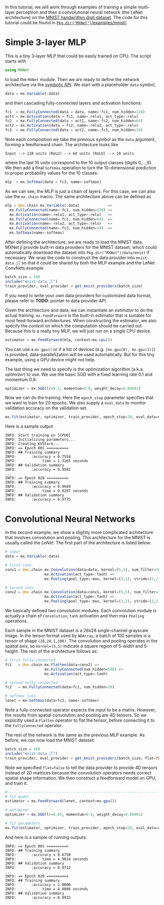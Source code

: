 In this tutorial, we will work through examples of training a simple multi-layer perceptron and then a convolutional neural network (the LeNet architecture) on the [MNIST handwritten digit dataset](http://yann.lecun.com/exdb/mnist/). The code for this tutorial could be found in [`Pkg.dir("MXNet")`/examples/mnist/](https://github.com/dmlc/MXNet.jl/tree/master/examples/mnist).

# Simple 3-layer MLP

This is a tiny 3-layer MLP that could be easily trained on CPU. The script starts with
```julia
using MXNet
```
to load the `MXNet` module. Then we are ready to define the network architecture via the [symbolic API](../user-guide/overview.md#symbols-and-composition). We start with a placeholder `data` symbol,
```julia
data = mx.Variable(:data)
```
and then cascading fully-connected layers and activation functions:
```julia
fc1  = mx.FullyConnected(data = data, name=:fc1, num_hidden=128)
act1 = mx.Activation(data = fc1, name=:relu1, act_type=:relu)
fc2  = mx.FullyConnected(data = act1, name=:fc2, num_hidden=64)
act2 = mx.Activation(data = fc2, name=:relu2, act_type=:relu)
fc3  = mx.FullyConnected(data = act2, name=:fc3, num_hidden=10)
```
Note each composition we take the previous symbol as the `data` argument, forming a feedforward chain. The architecture looks like
```
Input --> 128 units (ReLU) --> 64 units (ReLU) --> 10 units
```
where the last 10 units correspond to the 10 output classes (digits 0,...,9). We then add a final `Softmax` operation to turn the 10-dimensional prediction to proper probability values for the 10 classes:
```julia
mlp  = mx.Softmax(data = fc3, name=:softmax)
```
As we can see, the MLP is just a chain of layers. For this case, we can also use the `mx.chain` macro. The same architecture above can be defined as
```julia
mlp = @mx.chain mx.Variable(:data)             =>
  mx.FullyConnected(name=:fc1, num_hidden=128) =>
  mx.Activation(name=:relu1, act_type=:relu)   =>
  mx.FullyConnected(name=:fc2, num_hidden=64)  =>
  mx.Activation(name=:relu2, act_type=:relu)   =>
  mx.FullyConnected(name=:fc3, num_hidden=10)  =>
  mx.Softmax(name=:softmax)
```

After defining the architecture, we are ready to load the MNIST data. MXNet.jl provide built-in data providers for the MNIST dataset, which could automatically download the dataset into `Pkg.dir("MXNet")/data/mnist` if necessary. We wrap the code to construct the data provider into `mnist-data.jl` so that it could be shared by both the MLP example and the LeNet ConvNets example.
```julia
batch_size = 100
include("mnist-data.jl")
train_provider, eval_provider = get_mnist_providers(batch_size)
```
If you need to write your own data providers for customized data format, please refer to **TODO**: pointer to data provider API.

Given the architecture and data, we can instantiate an *estimator* to do the actual training. `mx.FeedForward` is the built-in estimator that is suitable for most feed-forward architectures. When constructing the estimator, we also specify the *context* on which the computation should be carried out. Because this is a really tiny MLP, we will just run on a single CPU device.
```julia
estimator = mx.FeedForward(mlp, context=mx.cpu())
```
You can use a `mx.gpu()` or if a list of devices (e.g. `[mx.gpu(0), mx.gpu(1)]`) is provided, data-parallelization will be used automatically. But for this tiny example, using a GPU device might not help.

The last thing we need to specify is the optimization algorithm (a.k.a. *optimizer*) to use. We use the basic SGD with a fixed learning rate 0.1 and momentum 0.9:
```julia
optimizer = mx.SGD(lr=0.1, momentum=0.9, weight_decay=0.00001)
```
Now we can do the training. Here the `epoch_stop` parameter specifies that we want to train for 20 epochs. We also supply a `eval_data` to monitor validation accuracy on the validation set.
```julia
mx.fit(estimator, optimizer, train_provider, epoch_stop=20, eval_data=eval_provider)
```
Here is a sample output
```
INFO: Start training on [CPU0]
INFO: Initializing parameters...
INFO: Creating KVStore...
INFO: == Epoch 001 ==========
INFO: ## Training summary
INFO:       :accuracy = 0.7554
INFO:            time = 1.3165 seconds
INFO: ## Validation summary
INFO:       :accuracy = 0.9502
...
INFO: == Epoch 020 ==========
INFO: ## Training summary
INFO:       :accuracy = 0.9949
INFO:            time = 0.9287 seconds
INFO: ## Validation summary
INFO:       :accuracy = 0.9775
```

# Convolutional Neural Networks

In the second example, we show a slightly more complicated architecture that involves convolution and pooling. This architecture for the MNIST is usually called the *LeNet*. The first part of the architecture is listed below:
```julia
# input
data = mx.Variable(:data)

# first conv
conv1 = @mx.chain mx.Convolution(data=data, kernel=(5,5), num_filter=20)  =>
                  mx.Activation(act_type=:tanh) =>
                  mx.Pooling(pool_type=:max, kernel=(2,2), stride=(2,2))

# second conv
conv2 = @mx.chain mx.Convolution(data=conv1, kernel=(5,5), num_filter=50) =>
                  mx.Activation(act_type=:tanh) =>
                  mx.Pooling(pool_type=:max, kernel=(2,2), stride=(2,2))
```
We basically defined two convolution modules. Each convolution module is actually a chain of `Convolution`, `tanh` activation and then max `Pooling` operations.

Each sample in the MNIST dataset is a 28x28 single-channel grayscale image. In the tensor format used by `NDArray`, a batch of 100 samples is a tensor of shape `(28,28,1,100)`. The convolution and pooling operates in the spatial axis, so `kernel=(5,5)` indicate a square region of 5-width and 5-height.
The rest of the architecture follows as:
```julia
# first fully-connected
fc1   = @mx.chain mx.Flatten(data=conv2) =>
                  mx.FullyConnected(num_hidden=500) =>
                  mx.Activation(act_type=:tanh)

# second fully-connected
fc2   = mx.FullyConnected(data=fc1, num_hidden=10)

# softmax loss
lenet = mx.Softmax(data=fc2, name=:softmax)
```
Note a fully-connected operator expects the input to be a matrix. However, the results from spatial convolution and pooling are 4D tensors. So we explicitly used a `Flatten` operator to flat the tensor, before connecting it to the `FullyConnected` operator.

The rest of the network is the same as the previous MLP example. As before, we can now load the MNIST dataset:
```julia
batch_size = 100
include("mnist-data.jl")
train_provider, eval_provider = get_mnist_providers(batch_size; flat=false)
```
Note we specified `flat=false` to tell the data provider to provide 4D tensors instead of 2D matrices because the convolution operators needs correct spatial shape information. We then construct a feedforward model on GPU, and train it.
```julia
#--------------------------------------------------------------------------------
# fit model
estimator = mx.FeedForward(lenet, context=mx.gpu())

# optimizer
optimizer = mx.SGD(lr=0.05, momentum=0.9, weight_decay=0.00001)

# fit parameters
mx.fit(estimator, optimizer, train_provider, epoch_stop=20, eval_data=eval_provider)
```
And here is a sample of running outputs:
```
INFO: == Epoch 001 ==========
INFO: ## Training summary
INFO:       :accuracy = 0.6750
INFO:            time = 4.9814 seconds
INFO: ## Validation summary
INFO:       :accuracy = 0.9712
...
INFO: == Epoch 020 ==========
INFO: ## Training summary
INFO:       :accuracy = 1.0000
INFO:            time = 4.0086 seconds
INFO: ## Validation summary
INFO:       :accuracy = 0.9915
```
